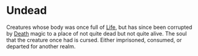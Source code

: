# Undead

Creatures whose body was once full of [Life](../../../Magic/Spells/Spell%20Domains/Life.md), but has since been corrupted by [Death](../../../Magic/Spells/Spell%20Domains/Death.md) magic to a place of not quite dead but not quite alive. The soul that the creature once had is cursed. Either imprisoned, consumed, or departed for another realm.
